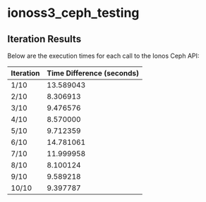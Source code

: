 # ionoss3_ceph_testing

## Iteration Results

Below are the execution times for each call to the Ionos Ceph API:

| Iteration | Time Difference (seconds) |
|-----------|---------------------------|
| 1/10      | 13.589043                 |
| 2/10      | 8.306913                  |
| 3/10      | 9.476576                  |
| 4/10      | 8.570000                  |
| 5/10      | 9.712359                  |
| 6/10      | 14.781061                 |
| 7/10      | 11.999958                 |
| 8/10      | 8.100124                  |
| 9/10      | 9.589218                  |
| 10/10     | 9.397787                  |


